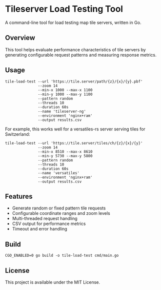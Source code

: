 # Tileserver Load Testing Tool

A command-line tool for load testing map tile servers, written in Go.

## Overview

This tool helps evaluate performance characteristics of tile servers by generating configurable request patterns and measuring response metrics.

## Usage

```
tile-load-test --url 'https://tile.server/path/{z}/{x}/{y}.pbf'
               --zoom 14
               --min-x 1000 --max-x 1100
               --min-y 1000 --max-y 1100
               --pattern random
               --threads 10
               --duration 60s
               --name 'tileserver-ng'
               --environment 'nginx+ram'
               --output results.csv
```

For example, this works well for a versatiles-rs server serving tiles for Switzerland:

```
tile-load-test --url 'https://tile.server/tiles/ch/{z}/{x}/{y}'
               --zoom 14
               --min-x 8510 --max-x 8610
               --min-y 5730 --max-y 5800
               --pattern random
               --threads 10
               --duration 60s
               --name 'versatiles'
               --environment 'nginx+ram'
               --output results.csv
```

## Features

- Generate random or fixed pattern tile requests
- Configurable coordinate ranges and zoom levels
- Multi-threaded request handling
- CSV output for performance metrics
- Timeout and error handling

## Build

```
CGO_ENABLED=0 go build -o tile-load-test cmd/main.go
```

## License

This project is available under the MIT License.
